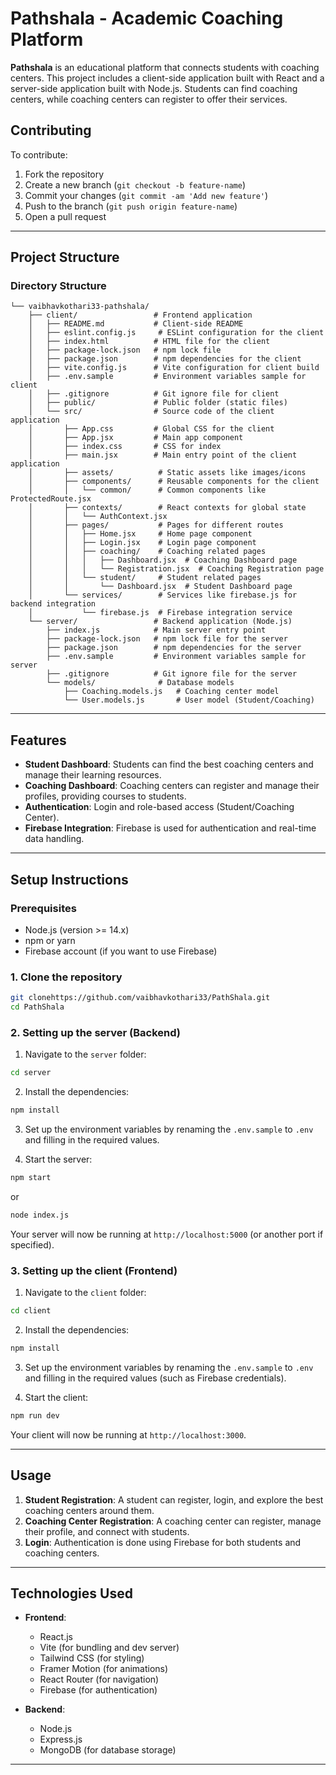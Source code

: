 
# Pathshala - Academic Coaching Platform

**Pathshala** is an educational platform that connects students with coaching centers. This project includes a client-side application built with React and a server-side application built with Node.js. Students can find coaching centers, while coaching centers can register to offer their services.

## Contributing

To contribute:

1. Fork the repository
2. Create a new branch (`git checkout -b feature-name`)
3. Commit your changes (`git commit -am 'Add new feature'`)
4. Push to the branch (`git push origin feature-name`)
5. Open a pull request

---


## Project Structure

### Directory Structure

```
└── vaibhavkothari33-pathshala/
    ├── client/                 # Frontend application
    │   ├── README.md           # Client-side README
    │   ├── eslint.config.js     # ESLint configuration for the client
    │   ├── index.html          # HTML file for the client
    │   ├── package-lock.json   # npm lock file
    │   ├── package.json        # npm dependencies for the client
    │   ├── vite.config.js      # Vite configuration for client build
    │   ├── .env.sample         # Environment variables sample for client
    │   ├── .gitignore          # Git ignore file for client
    │   ├── public/             # Public folder (static files)
    │   └── src/                # Source code of the client application
    │       ├── App.css         # Global CSS for the client
    │       ├── App.jsx         # Main app component
    │       ├── index.css       # CSS for index
    │       ├── main.jsx        # Main entry point of the client application
    │       ├── assets/          # Static assets like images/icons
    │       ├── components/      # Reusable components for the client
    │       │   └── common/      # Common components like ProtectedRoute.jsx
    │       ├── contexts/        # React contexts for global state
    │       │   └── AuthContext.jsx
    │       ├── pages/           # Pages for different routes
    │       │   ├── Home.jsx     # Home page component
    │       │   ├── Login.jsx    # Login page component
    │       │   ├── coaching/    # Coaching related pages
    │       │   │   ├── Dashboard.jsx  # Coaching Dashboard page
    │       │   │   └── Registration.jsx  # Coaching Registration page
    │       │   └── student/     # Student related pages
    │       │       └── Dashboard.jsx  # Student Dashboard page
    │       └── services/        # Services like firebase.js for backend integration
    │           └── firebase.js  # Firebase integration service
    └── server/                 # Backend application (Node.js)
        ├── index.js            # Main server entry point
        ├── package-lock.json   # npm lock file for the server
        ├── package.json        # npm dependencies for the server
        ├── .env.sample         # Environment variables sample for server
        ├── .gitignore          # Git ignore file for the server
        └── models/              # Database models
            ├── Coaching.models.js   # Coaching center model
            └── User.models.js       # User model (Student/Coaching)
```

---

## Features

- **Student Dashboard**: Students can find the best coaching centers and manage their learning resources.
- **Coaching Dashboard**: Coaching centers can register and manage their profiles, providing courses to students.
- **Authentication**: Login and role-based access (Student/Coaching Center).
- **Firebase Integration**: Firebase is used for authentication and real-time data handling.

---

## Setup Instructions

### Prerequisites

- Node.js (version >= 14.x)
- npm or yarn
- Firebase account (if you want to use Firebase)

### 1. Clone the repository

```bash
git clonehttps://github.com/vaibhavkothari33/PathShala.git
cd PathShala
```

### 2. Setting up the server (Backend)

1. Navigate to the `server` folder:

```bash
cd server
```

2. Install the dependencies:

```bash
npm install
```

3. Set up the environment variables by renaming the `.env.sample` to `.env` and filling in the required values.

4. Start the server:

```bash
npm start 
```
or 

```bash
node index.js 
```

Your server will now be running at `http://localhost:5000` (or another port if specified).

### 3. Setting up the client (Frontend)

1. Navigate to the `client` folder:

```bash
cd client
```

2. Install the dependencies:

```bash
npm install
```

3. Set up the environment variables by renaming the `.env.sample` to `.env` and filling in the required values (such as Firebase credentials).

4. Start the client:

```bash
npm run dev
```

Your client will now be running at `http://localhost:3000`.

---

## Usage

1. **Student Registration**: A student can register, login, and explore the best coaching centers around them.
2. **Coaching Center Registration**: A coaching center can register, manage their profile, and connect with students.
3. **Login**: Authentication is done using Firebase for both students and coaching centers.

---

## Technologies Used

- **Frontend**:
  - React.js
  - Vite (for bundling and dev server)
  - Tailwind CSS (for styling)
  - Framer Motion (for animations)
  - React Router (for navigation)
  - Firebase (for authentication)

- **Backend**:
  - Node.js
  - Express.js
  - MongoDB (for database storage)

---
